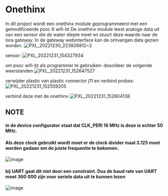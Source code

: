 # Onethinx



In dit project wordt een onethinx module geprogrammeerd met een gemodificeerde psoc 6 wifi-bt
De onethinx module leest analoge data uit van een sensor die de water diepte meet en stuurt deze waarde naar de lora gateway.
In de gateway webinterface kan de ontvangen data gezien worden.
![PXL_20221230_223926812~2](https://user-images.githubusercontent.com/69217508/210149284-5f64ef69-4686-48cf-b0a8-f0d8185458d8.jpg)



sensor:
![PXL_20221231_154327934](https://user-images.githubusercontent.com/69217508/210148819-5375de14-35e9-4b9a-88a5-c1856e9bc16a.jpg)



om psoc wifi-bt  als programmer te gebruiken:
desoldeer de volgende weerstanden
![PXL_20221231_152647527](https://user-images.githubusercontent.com/69217508/210142503-422bd518-a473-4423-9646-8b9f67ccd8b5.jpg)

verwijder plastic van plastic connector j11 en verbind probes: 
![PXL_20221231_152559205](https://user-images.githubusercontent.com/69217508/210142771-b293ada1-bbe3-4537-804e-e8725bb797e7.jpg)

verbind deze met de onethinx
![PXL_20221231_152604138](https://user-images.githubusercontent.com/69217508/210148666-b6369de5-fbd1-4f8f-b1c7-5ccb674a9b21.jpg)


## NOTE
#### in de device configurator staat dat CLK_PERI 16 MHz is deze is echter 50 MHz.
#### Als deze clock gebruikt wordt moet er de clock divider maal 3.125 moet worden gedaan om de juiste frequentie te bekomen.
![image](https://user-images.githubusercontent.com/69217508/210148976-824a3551-34e4-4a34-b2e7-45293fa17db6.png)

#### bij UART gaat dit niet door een constraint. Dus de baud rate van UART moet 360 000 zijn voor seriele data uit te kunnen lezen
![image](https://user-images.githubusercontent.com/69217508/210149052-29192e18-6f5f-4717-a90d-b48bd1936197.png)


